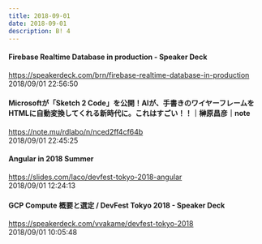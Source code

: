 ```yaml
---
title: 2018-09-01
date: 2018-09-01
description: B! 4
---
```


#### Firebase Realtime Database in production - Speaker Deck
https://speakerdeck.com/brn/firebase-realtime-database-in-production<br>
2018/09/01 22:56:50<br>


#### Microsoftが「Sketch 2 Code」を公開！AIが、手書きのワイヤーフレームをHTMLに自動変換してくれる新時代に。これはすごい！！｜榊原昌彦｜note
https://note.mu/rdlabo/n/nced2ff4cf64b<br>
2018/09/01 22:45:25<br>


#### Angular in 2018 Summer
https://slides.com/laco/devfest-tokyo-2018-angular<br>
2018/09/01 12:24:13<br>


#### GCP Compute 概要と選定 / DevFest Tokyo 2018 - Speaker Deck
https://speakerdeck.com/vvakame/devfest-tokyo-2018<br>
2018/09/01 10:05:48<br>


